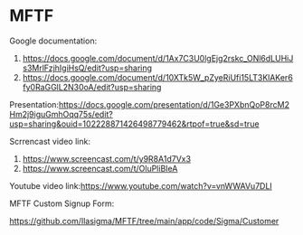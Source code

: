 # MFTF

Google documentation:
1. https://docs.google.com/document/d/1Ax7C3U0lgEjg2rskc_ONl6dLUHiJs3MrlFzjhIgiHsQ/edit?usp=sharing
2. https://docs.google.com/document/d/10XTk5W_pZyeRiUfi15LT3KlAKer6fy0RaGGlL2N30oA/edit?usp=sharing


Presentation:https://docs.google.com/presentation/d/1Ge3PXbnQoP8rcM2Hm2j9iguGmhOqq75s/edit?usp=sharing&ouid=102228871426498779462&rtpof=true&sd=true


Scrrencast video link:

1. https://www.screencast.com/t/y9R8A1d7Vx3 
2. https://www.screencast.com/t/OluPliBIeA   

Youtube video link:https://www.youtube.com/watch?v=vnWWAVu7DLI


MFTF Custom Signup Form:

https://github.com/Ilasigma/MFTF/tree/main/app/code/Sigma/Customer
